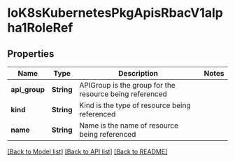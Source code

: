 # IoK8sKubernetesPkgApisRbacV1alpha1RoleRef

## Properties
Name | Type | Description | Notes
------------ | ------------- | ------------- | -------------
**api_group** | **String** | APIGroup is the group for the resource being referenced | 
**kind** | **String** | Kind is the type of resource being referenced | 
**name** | **String** | Name is the name of resource being referenced | 

[[Back to Model list]](../README.md#documentation-for-models) [[Back to API list]](../README.md#documentation-for-api-endpoints) [[Back to README]](../README.md)


